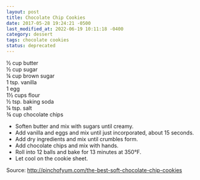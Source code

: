 ```yaml
---
layout: post
title: Chocolate Chip Cookies
date: 2017-05-28 19:24:21 -0500
last_modified_at: 2022-06-19 10:11:18 -0400
category: dessert
tags: chocolate cookies
status: deprecated
---
```

½ cup butter  
½ cup sugar  
¼ cup brown sugar  
1 tsp. vanilla  
1 egg  
1½ cups flour  
½ tsp. baking soda  
¼ tsp. salt  
¾ cup chocolate chips  

  * Soften butter and mix with sugars until creamy.
  * Add vanilla and eggs and mix until just incorporated, about 15 seconds.
  * Add dry ingredients and mix until crumbles form.
  * Add chocolate chips and mix with hands.
  * Roll into 12 balls and bake for 13 minutes at 350°F.
  * Let cool on the cookie sheet.

Source: <http://pinchofyum.com/the-best-soft-chocolate-chip-cookies>
